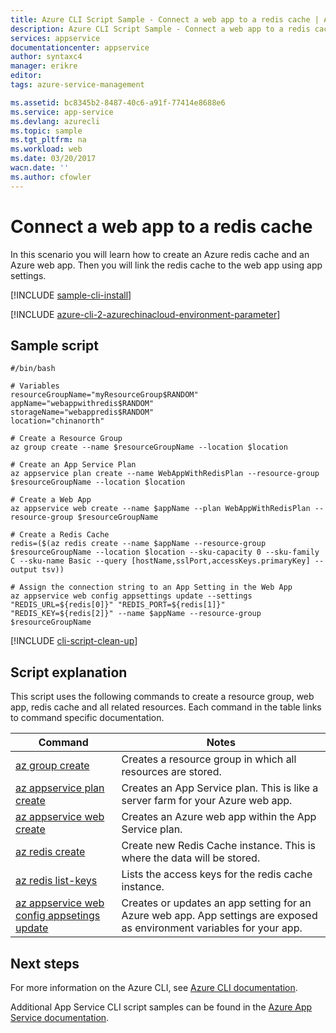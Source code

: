 ```yaml
---
title: Azure CLI Script Sample - Connect a web app to a redis cache | Azure
description: Azure CLI Script Sample - Connect a web app to a redis cache
services: appservice
documentationcenter: appservice
author: syntaxc4
manager: erikre
editor: 
tags: azure-service-management

ms.assetid: bc8345b2-8487-40c6-a91f-77414e8688e6
ms.service: app-service
ms.devlang: azurecli
ms.topic: sample
ms.tgt_pltfrm: na
ms.workload: web
ms.date: 03/20/2017
wacn.date: ''
ms.author: cfowler
---
```


# Connect a web app to a redis cache

In this scenario you will learn how to create an Azure redis cache and an Azure web app. Then you will link the redis cache to the web app using app settings.

[!INCLUDE [sample-cli-install](../../../includes/sample-cli-install.md)]

[!INCLUDE [azure-cli-2-azurechinacloud-environment-parameter](../../../includes/azure-cli-2-azurechinacloud-environment-parameter.md)]

## Sample script

```azurecli-interactive
#/bin/bash

# Variables
resourceGroupName="myResourceGroup$RANDOM"
appName="webappwithredis$RANDOM"
storageName="webappredis$RANDOM"
location="chinanorth"

# Create a Resource Group 
az group create --name $resourceGroupName --location $location

# Create an App Service Plan
az appservice plan create --name WebAppWithRedisPlan --resource-group $resourceGroupName --location $location

# Create a Web App
az appservice web create --name $appName --plan WebAppWithRedisPlan --resource-group $resourceGroupName 

# Create a Redis Cache
redis=($(az redis create --name $appName --resource-group $resourceGroupName --location $location --sku-capacity 0 --sku-family C --sku-name Basic --query [hostName,sslPort,accessKeys.primaryKey] --output tsv))

# Assign the connection string to an App Setting in the Web App
az appservice web config appsettings update --settings "REDIS_URL=${redis[0]}" "REDIS_PORT=${redis[1]}" "REDIS_KEY=${redis[2]}" --name $appName --resource-group $resourceGroupName
```

[!INCLUDE [cli-script-clean-up](../../../includes/cli-script-clean-up.md)]

## Script explanation

This script uses the following commands to create a resource group, web app, redis cache and all related resources. Each command in the table links to command specific documentation.

| Command | Notes |
|---|---|
| [az group create](https://docs.microsoft.com/cli/azure/group#create) | Creates a resource group in which all resources are stored. |
| [az appservice plan create](https://docs.microsoft.com/cli/azure/appservice/plan#create) | Creates an App Service plan. This is like a server farm for your Azure web app. |
| [az appservice web create](https://docs.microsoft.com/cli/azure/appservice/web#create) | Creates an Azure web app within the App Service plan. |
| [az redis create](https://docs.microsoft.com/cli/azure/redis#create) | Create new Redis Cache instance. This is where the data will be stored. |
| [az redis list-keys](https://docs.microsoft.com/cli/azure/redis#list-keys) | Lists the access keys for the redis cache instance. |
| [az appservice web config appsetings update](https://docs.microsoft.com/cli/azure/appservice/web/config/appsettings#update) | Creates or updates an app setting for an Azure web app. App settings are exposed as environment variables for your app. |

## Next steps

For more information on the Azure CLI, see [Azure CLI documentation](https://docs.microsoft.com/cli/azure/overview).

Additional App Service CLI script samples can be found in the [Azure App Service documentation](../app-service-cli-samples.md).
